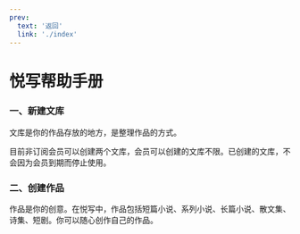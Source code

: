 ```yaml
---
prev:
  text: '返回'
  link: './index'
---
```


# 悦写帮助手册

### 一、新建文库

文库是你的作品存放的地方，是整理作品的方式。

目前非订阅会员可以创建两个文库，会员可以创建的文库不限。已创建的文库，不会因为会员到期而停止使用。

### 二、创建作品

作品是你的创意。在悦写中，作品包括短篇小说、系列小说、长篇小说、散文集、诗集、短剧。你可以随心创作自己的作品。

<!-- [返回](./index.md) -->